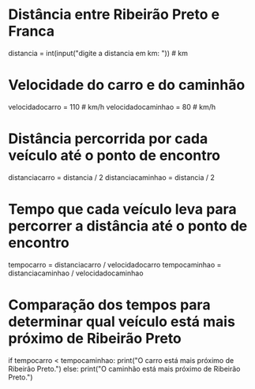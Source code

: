# Distância entre Ribeirão Preto e Franca
distancia = int(input("digite a distancia em km: "))  # km

# Velocidade do carro e do caminhão
velocidadocarro = 110  # km/h
velocidadocaminhao = 80  # km/h

# Distância percorrida por cada veículo até o ponto de encontro
distanciacarro = distancia / 2
distanciacaminhao = distancia / 2

# Tempo que cada veículo leva para percorrer a distância até o ponto de encontro
tempocarro = distanciacarro / velocidadocarro
tempocaminhao = distanciacaminhao / velocidadocaminhao

# Comparação dos tempos para determinar qual veículo está mais próximo de Ribeirão Preto
if tempocarro < tempocaminhao:
    print("O carro está mais próximo de Ribeirão Preto.")
else:
    print("O caminhão está mais próximo de Ribeirão Preto.")
